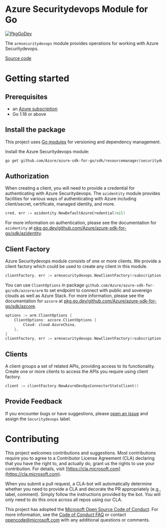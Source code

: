 # Azure Securitydevops Module for Go

[![PkgGoDev](https://pkg.go.dev/badge/github.com/Azure/azure-sdk-for-go/sdk/resourcemanager/securitydevops/armsecuritydevops)](https://pkg.go.dev/github.com/Azure/azure-sdk-for-go/sdk/resourcemanager/securitydevops/armsecuritydevops)

The `armsecuritydevops` module provides operations for working with Azure Securitydevops.

[Source code](https://github.com/Azure/azure-sdk-for-go/tree/main/sdk/resourcemanager/securitydevops/armsecuritydevops)

# Getting started

## Prerequisites

- an [Azure subscription](https://azure.microsoft.com/free/)
- Go 1.18 or above

## Install the package

This project uses [Go modules](https://github.com/golang/go/wiki/Modules) for versioning and dependency management.

Install the Azure Securitydevops module:

```sh
go get github.com/Azure/azure-sdk-for-go/sdk/resourcemanager/securitydevops/armsecuritydevops
```

## Authorization

When creating a client, you will need to provide a credential for authenticating with Azure Securitydevops.  The `azidentity` module provides facilities for various ways of authenticating with Azure including client/secret, certificate, managed identity, and more.

```go
cred, err := azidentity.NewDefaultAzureCredential(nil)
```

For more information on authentication, please see the documentation for `azidentity` at [pkg.go.dev/github.com/Azure/azure-sdk-for-go/sdk/azidentity](https://pkg.go.dev/github.com/Azure/azure-sdk-for-go/sdk/azidentity).

## Client Factory

Azure Securitydevops module consists of one or more clients. We provide a client factory which could be used to create any client in this module.

```go
clientFactory, err := armsecuritydevops.NewClientFactory(<subscription ID>, cred, nil)
```

You can use `ClientOptions` in package `github.com/Azure/azure-sdk-for-go/sdk/azcore/arm` to set endpoint to connect with public and sovereign clouds as well as Azure Stack. For more information, please see the documentation for `azcore` at [pkg.go.dev/github.com/Azure/azure-sdk-for-go/sdk/azcore](https://pkg.go.dev/github.com/Azure/azure-sdk-for-go/sdk/azcore).

```go
options := arm.ClientOptions {
    ClientOptions: azcore.ClientOptions {
        Cloud: cloud.AzureChina,
    },
}
clientFactory, err := armsecuritydevops.NewClientFactory(<subscription ID>, cred, &options)
```

## Clients

A client groups a set of related APIs, providing access to its functionality.  Create one or more clients to access the APIs you require using client factory.

```go
client := clientFactory.NewAzureDevOpsConnectorStatsClient()
```

## Provide Feedback

If you encounter bugs or have suggestions, please
[open an issue](https://github.com/Azure/azure-sdk-for-go/issues) and assign the `Securitydevops` label.

# Contributing

This project welcomes contributions and suggestions. Most contributions require
you to agree to a Contributor License Agreement (CLA) declaring that you have
the right to, and actually do, grant us the rights to use your contribution.
For details, visit [https://cla.microsoft.com](https://cla.microsoft.com).

When you submit a pull request, a CLA-bot will automatically determine whether
you need to provide a CLA and decorate the PR appropriately (e.g., label,
comment). Simply follow the instructions provided by the bot. You will only
need to do this once across all repos using our CLA.

This project has adopted the
[Microsoft Open Source Code of Conduct](https://opensource.microsoft.com/codeofconduct/).
For more information, see the
[Code of Conduct FAQ](https://opensource.microsoft.com/codeofconduct/faq/)
or contact [opencode@microsoft.com](mailto:opencode@microsoft.com) with any
additional questions or comments.